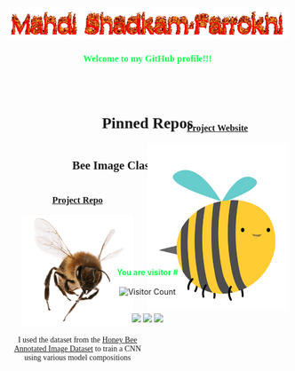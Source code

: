 <!-- Header -->
<style>
@font-face {
  font-family: 'LDFComicSans';
  src:  url('font/LDFComicSans.ttf') format('truetype')
}
.flex-container {
	display: flex;
	justify-content: center;
	align-items: center;
	text-align: center;
}
.honeycomb {
	display: flex;
	flex-direction: column;
	justify-content: center;
	align-items: center;
	border: 4px solid var(--black);
	border-radius: 11px;
	background-image: url("data:image/svg+xml,%3Csvg xmlns='http://www.w3.org/2000/svg' width='28' height='49' viewBox='0 0 28 49'%3E%3Cg fill-rule='evenodd'%3E%3Cg id='hexagons' fill='%23ec7d10' fill-opacity='0.52' fill-rule='nonzero'%3E%3Cpath d='M13.99 9.25l13 7.5v15l-13 7.5L1 31.75v-15l12.99-7.5zM3 17.9v12.7l10.99 6.34 11-6.35V17.9l-11-6.34L3 17.9zM0 15l12.98-7.5V0h-2v6.35L0 12.69v2.3zm0 18.5L12.98 41v8h-2v-6.85L0 35.81v-2.3zM15 0v7.5L27.99 15H28v-2.31h-.01L17 6.35V0h-2zm0 49v-8l12.99-7.5H28v2.31h-.01L17 42.15V49h-2z'/%3E%3C/g%3E%3C/g%3E%3C/svg%3E");
}
section{
    
}
</style>
<div align="center">
    <div align="center">
        <img src="assets/cooltext435532213459924.gif" style="max-width: 100%;" alt="Welcome to my Github Profile" />
        <h3 style="font-family:'LDFComicSans'; color: #0FFF50;">
        Welcome to my GitHub profile!!!
        </h3>
    </div>
    </br>
    </br>
    <!-- Repos -->
    <div class='flex-container' style="flex-direction:column; font-family:'LDFComicSans';" align='center'>
        <h1>
            📌Pinned Repos📌
        </h1>
        <section>
            <h2>
                Bee Image Classification CNN
            </h2>
            <div class='flex-container'>
                <div style="width:50%; height: 100px;">
                    <h3>
                        <a href="https://github.com/Shaddyjr/bee-image-classifier">Project Repo</a>
                    </h3>
                    <div class='flex-container' style="flex-direction:column; align-items:center;">
                        <a href="https://github.com/Shaddyjr/bee-image-classifier"><img src="assets/bee.png" width="200px"></a>
                        <p>
                            I used the dataset from the <a href="https://www.kaggle.com/jenny18/honey-bee-annotated-images">Honey Bee Annotated Image Dataset</a> to train a CNN using various model compositions
                        </p>
                    </div>
                </div>
                <div class='flex-container' style="flex-direction:column; width: 50%; height:100px;">
                    <h3>
                        <a href="https://bee-image-classifier.herokuapp.com/">Project Website</a>
                    </h3>
                    <div class='honeycomb' style="background-color: rgba(255, 188, 10, 1);">
                        <img src="assets/bee.gif" style="height:300px;">
                    </div>
                </div>
            </div>
        </section>
    </div>
    <!-- Footer -->
    <!-- Huge thanks to https://dev.to/ryanlanciaux/visitor-count-on-your-github-profile-with-one-line-of-markdown-593g -->
    </br>
    </br>
<h4 style='color:#0FFF50;;'>You are visitor #</h4>

![Visitor Count](https://profile-counter.glitch.me/shaddyjr/count.svg)
</br>
</br>

<div>
<!-- Social -->
<!-- Huge thanks to https://shields.io/ -->
<a href="https://www.linkedin.com/in/mahdi-shadkam-farrokhi" target="_blank"><img src="https://img.shields.io/badge/LinkedIn-mahdi--shadkam--farrokhi-informational"></a>
<a href="https://mahdis.pw" target="_blank"><img src="https://img.shields.io/badge/Personal%20Site-mahdis.pw-brightgreen"></a>
<a href="https://www.youtube.com/channel/UCErSNiDZV4rJCNB8NrDGREA" target="_blank"><img src="https://img.shields.io/youtube/channel/subscribers/UCErSNiDZV4rJCNB8NrDGREA?label=%40GlitchedFailure%20Subscribers"></a>
</div>

</div>
